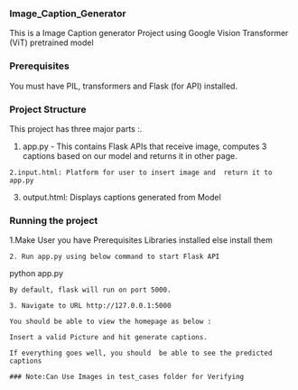 ### Image_Caption_Generator
This is a Image Caption generator Project using Google Vision Transformer (ViT) pretrained model

### Prerequisites
You must have PIL, transformers and Flask (for API) installed.

### Project Structure
This project has three major parts :.
1. app.py - This contains Flask APIs that receive image, computes 3 captions based on our model and returns it in other page.
```
2.input.html: Platform for user to insert image and  return it to app.py
```
3. output.html: Displays captions generated from Model

### Running the project
1.Make User you have Prerequisites Libraries installed else install them
```
2. Run app.py using below command to start Flask API
```
python app.py
```
By default, flask will run on port 5000.

3. Navigate to URL http://127.0.0.1:5000

You should be able to view the homepage as below :

Insert a valid Picture and hit generate captions.

If everything goes well, you should  be able to see the predicted captions

### Note:Can Use Images in test_cases folder for Verifying 
